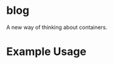 blog
====

A new way of thinking about containers.

# Example Usage


<script type="text/javascript" src="https://asciinema.org/a/9249.js" id="asciicast-9249" async></script>

